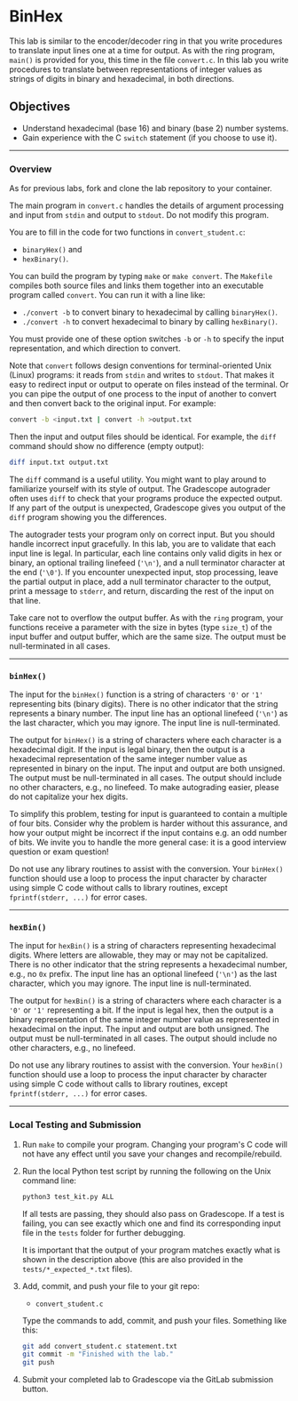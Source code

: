 # BinHex

This lab is similar to the encoder/decoder ring in that you write procedures to
translate input lines one at a time for output.  As with the ring program,
`main()` is provided for you, this time in the file `convert.c`. In this lab you
write procedures to translate between representations of integer values as
strings of digits in binary and hexadecimal, in both directions.

## Objectives

- Understand hexadecimal (base 16) and binary (base 2) number systems.
- Gain experience with the C `switch` statement (if you choose to use it).

---

### Overview

As for previous labs, fork and clone the lab repository to your container.

The main program in `convert.c` handles the details of argument processing and
input from `stdin` and output to `stdout`. Do not modify this program.

You are to fill in the code for two functions in `convert_student.c`:

* `binaryHex()` and 
* `hexBinary()`. 

You can build the program by typing `make` or `make convert`. The `Makefile`
compiles both source files and links them together into an executable program
called `convert`.  You can run it with a line like:

* `./convert -b` to convert binary to hexadecimal by calling `binaryHex()`.
* `./convert -h` to convert hexadecimal to binary by calling `hexBinary()`.

You must provide one of these option switches `-b` or `-h` to specify the input
representation, and which direction to convert.

Note that `convert` follows design conventions for terminal-oriented Unix
(Linux) programs: it reads from `stdin` and writes to `stdout`.  That makes it
easy to redirect input or output to operate on files instead of the terminal.
Or you can pipe the output of one process to the input of another to convert and
then convert back to the original input. For example:

```bash
convert -b <input.txt | convert -h >output.txt
```

Then the input and output files should be identical. For example, the `diff`
command should show no difference (empty output):

```bash
diff input.txt output.txt
```

The `diff` command is a useful utility.  You might want to play around to
familiarize yourself with its style of output. The Gradescope autograder often
uses `diff` to check that your programs produce the expected output. If any part
of the output is unexpected, Gradescope gives you output of the `diff` program
showing you the differences. 

The autograder tests your program only on correct input.  But you should handle
incorrect input gracefully. In this lab, you are to validate that each input
line is legal.  In particular, each line contains only valid digits in hex or
binary, an optional trailing linefeed (`'\n'`), and a null terminator character
at the end (`'\0'`). If you encounter unexpected input, stop processing, leave
the partial output in place, add a null terminator character to the output,
print a message to `stderr`, and return, discarding the rest of the input on
that line.

Take care not to overflow the output buffer.  As with the `ring` program, your
functions receive a parameter with the size in bytes (type `size_t`) of the
input buffer and output buffer, which are the same size.  The output must be
null-terminated in all cases.

---

### `binHex()`

The input for the `binHex()` function is a string of characters `'0'` or `'1'`
representing bits (binary digits). There is no other indicator that the string
represents a binary number.  The input line has an optional linefeed (`'\n'`) as
the last character, which you may ignore.  The input line is null-terminated.

The output for `binHex()` is a string of characters where each character is a
hexadecimal digit. If the input is legal binary, then the output is a
hexadecimal representation of the same integer number value as represented in
binary on the input.    The input and output are both unsigned.  The output must
be null-terminated in all cases.  The output should include no other characters,
e.g., no linefeed.  To make autograding easier, please do not capitalize your
hex digits.

To simplify this problem, testing for input is guaranteed to contain a multiple
of four bits.  Consider why the problem is harder without this assurance, and
how your output might be incorrect if the input contains e.g. an odd number of
bits.  We invite you to handle the more general case: it is a good interview
question or exam question!

Do not use any library routines to assist with the conversion.  Your `binHex()`
function should use a loop to process the input character by character using
simple C code without calls to library routines, except `fprintf(stderr, ...)`
for error cases.

---

### `hexBin()`

The input for `hexBin()` is a string of characters representing hexadecimal
digits.  Where letters are allowable, they may or may not be capitalized.  There
is no other indicator that the string represents a hexadecimal number, e.g., no
`0x` prefix.  The input line has an optional linefeed  (`'\n'`) as the last
character, which you may ignore.  The input line is null-terminated.

The output for `hexBin()` is a string of characters where each character is a
`'0'` or `'1'` representing a bit. If the input is legal hex, then the output is
a binary representation of the same integer number value as represented in
hexadecimal on the input. The input and output are both unsigned. The output
must be null-terminated in all cases. The output should include no other
characters, e.g., no linefeed. 

Do not use any library routines to assist with the conversion.  Your `hexBin()`
function should use a loop to process the input character by character using
simple C code without calls to library routines, except `fprintf(stderr, ...)`
for error cases. 

---

### Local Testing and Submission

1. Run `make` to compile your program. Changing your program's C code will not
   have any effect until you save your changes and recompile/rebuild.

2. Run the local Python test script by running the following on the Unix command
   line:
   ```bash
   python3 test_kit.py ALL
   ```
   If all tests are passing, they should also pass on Gradescope. If a test is
   failing, you can see exactly which one and find its corresponding input file
   in the `tests` folder for further debugging.

   It is important that the output of your program matches exactly what is shown
   in the description above (this are also provided in the
   `tests/*_expected_*.txt` files).

4. Add, commit, and push your file to your git repo:

   * `convert_student.c`

   Type the commands to add,
   commit, and push your files.   Something like this:

   ```bash
   git add convert_student.c statement.txt
   git commit -m "Finished with the lab."
   git push
   ```

5. Submit your completed lab to Gradescope via the GitLab submission button.
